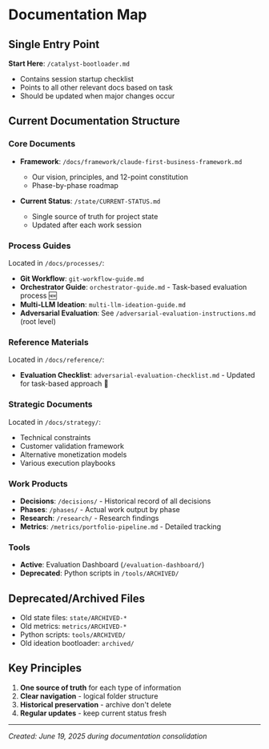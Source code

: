# Documentation Map

## Single Entry Point
**Start Here**: `/catalyst-bootloader.md`
- Contains session startup checklist
- Points to all other relevant docs based on task
- Should be updated when major changes occur

## Current Documentation Structure

### Core Documents
- **Framework**: `/docs/framework/claude-first-business-framework.md`
  - Our vision, principles, and 12-point constitution
  - Phase-by-phase roadmap

- **Current Status**: `/state/CURRENT-STATUS.md`
  - Single source of truth for project state
  - Updated after each work session

### Process Guides
Located in `/docs/processes/`:
- **Git Workflow**: `git-workflow-guide.md`
- **Orchestrator Guide**: `orchestrator-guide.md` - Task-based evaluation process 🆕
- **Multi-LLM Ideation**: `multi-llm-ideation-guide.md`
- **Adversarial Evaluation**: See `/adversarial-evaluation-instructions.md` (root level)

### Reference Materials
Located in `/docs/reference/`:
- **Evaluation Checklist**: `adversarial-evaluation-checklist.md` - Updated for task-based approach 🔄

### Strategic Documents
Located in `/docs/strategy/`:
- Technical constraints
- Customer validation framework
- Alternative monetization models
- Various execution playbooks

### Work Products
- **Decisions**: `/decisions/` - Historical record of all decisions
- **Phases**: `/phases/` - Actual work output by phase
- **Research**: `/research/` - Research findings
- **Metrics**: `/metrics/portfolio-pipeline.md` - Detailed tracking

### Tools
- **Active**: Evaluation Dashboard (`/evaluation-dashboard/`)
- **Deprecated**: Python scripts in `/tools/ARCHIVED/`

## Deprecated/Archived Files
- Old state files: `state/ARCHIVED-*`
- Old metrics: `metrics/ARCHIVED-*`
- Python scripts: `tools/ARCHIVED/`
- Old ideation bootloader: `archived/`

## Key Principles
1. **One source of truth** for each type of information
2. **Clear navigation** - logical folder structure
3. **Historical preservation** - archive don't delete
4. **Regular updates** - keep current status fresh

---
*Created: June 19, 2025 during documentation consolidation*